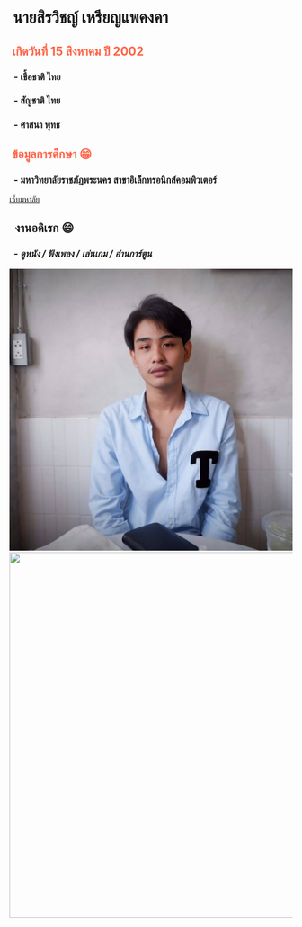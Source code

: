
<html>
<head>
<h1 style="text-align: left;"><strong>&nbsp;นายสิรวิชญ์ เหรียญแพคงคา </strong></h1>
<h2 style="color:Tomato;text-align: left;"><strong>&nbsp;เกิดวันที่ 15 สิงหาคม ปี 2002 </strong></h2>
<h3 style="text-align: left;"><strong>&nbsp; - เชื้อชาติ ไทย</strong></h3>
<h3 style="text-align: left;"><strong>&nbsp; - สัญชาติ ไทย</strong></h3>
<h3 style="text-align: left;"><strong>&nbsp; - ศาสนา พุทธ</strong></h3>
<h2 style="color:Tomato;text-align: left;"><strong>&nbsp;ข้อมูลการศึกษา &#128513;</strong></h2>
<h3 style="text-align: left;"><strong>&nbsp; - มหาวิทยาลัยราชภัฏพระนคร สาขาอิเล็กทรอนิกส์คอมพิวเตอร์</strong></h3>
  <p style="text-align: left;"><a href="https://pnru.ac.th" target="blank">เว็บมหาลัย</a></p>
<h2 style="col7                                                                                                                                                                                                                                                                                                                                                                                                                                                                                                                                                                                                                                                                                                                                                                                                                                                                                                                                                                                                                                                                                                                                                                                                                                                                                                                                                                                                                                                                                                                                                                                                           or:Tomato; text-align: left;"><strong>&nbsp; งานอดิเรก &#128516;</strong></h2>
<h3><em><strong>&nbsp; - ดูหนัง / ฟังเพลง / เล่นเกม / อ่านการ์ตูน</strong></em></h3>


  
  <img src="106088297_1171823829844058_5323458475104390221_n.jpg" />
  
  <img src="[https://scontent.fbkk12-2.fna.fbcdn.net/v/t39.30808-6/257395128_1546232285736542_7243492499334481216_n.jpg?_nc_cat=104&ccb=1-7&_nc_sid=174925&_nc_eui2=AeGtO4EhWmXUrdCKXRC8zGQs4dJa57i8wLLh0lrnuLzAsmc6KJ31tX_IMKpJt2R8iaQA0AtS_0nLxF21cySRLbV6&_nc_ohc=ox1YTGK_ggsAX9XMnlx&_nc_zt=23&_nc_ht=scontent.fbkk12-2.fna&oh=00_AT8mJA4xVua9iTcMLMrVfMgWty3pldVGf9nyTZY-vakRww&oe=62CE7A6B](https://static.wixstatic.com/media/ca4260_17a842f22f42460f83fc761b0244cca4~mv2.jpg/v1/fill/w_740,h_493,al_c,q_85,usm_0.66_1.00_0.01,enc_auto/ca4260_17a842f22f42460f83fc761b0244cca4~mv2.jpg)https://static.wixstatic.com/media/ca4260_17a842f22f42460f83fc761b0244cca4~mv2.jpg/v1/fill/w_740,h_493,al_c,q_85,usm_0.66_1.00_0.01,enc_auto/ca4260_17a842f22f42460f83fc761b0244cca4~mv2.jpg" width="600" height="650" />
  </body>
</html>

